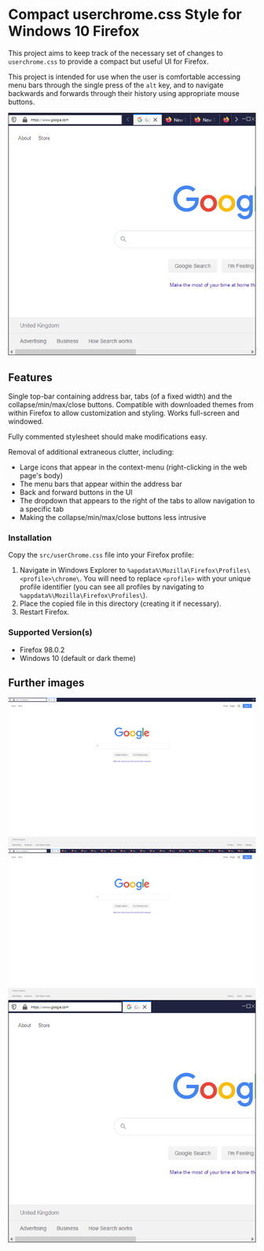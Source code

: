 # Compact userchrome.css Style for Windows 10 Firefox

This project aims to keep track of the necessary set of changes to `userchrome.css` to provide a compact but useful UI for Firefox.

This project is intended for use when the user is comfortable accessing menu bars through the single press of the `alt` key, and to navigate backwards and forwards through their history using appropriate mouse buttons.

![Windowed (many tabs)](images/windowed_many.png)

## Features

Single top-bar containing address bar, tabs (of a fixed width) and the collapse/min/max/close buttons.
Compatible with downloaded themes from within Firefox to allow customization and styling. Works full-screen and windowed.

Fully commented stylesheet should make modifications easy.

Removal of additional extraneous clutter, including:

- Large icons that appear in the context-menu (right-clicking in the web page's body)
- The menu bars that appear within the address bar
- Back and forward buttons in the UI
- The dropdown that appears to the right of the tabs to allow navigation to a specific tab
- Making the collapse/min/max/close buttons less intrusive

### Installation

Copy the `src/userChrome.css` file into your Firefox profile:

1. Navigate in Windows Explorer to `%appdata%\Mozilla\Firefox\Profiles\<profile>\chrome\`. You will need to replace `<profile>` with your unique profile identifier (you can see all profiles by navigating to `%appdata%\Mozilla\Firefox\Profiles\`).
2. Place the copied file in this directory (creating it if necessary).
3. Restart Firefox.

### Supported Version(s)

- Firefox 98.0.2
- Windows 10 (default or dark theme)

## Further images

![Fullscreen (one tab)](images/full_one.png)
![Fullscreen (many tabs)](images/full_many.png)
![Windowed (one tab)](images/windowed_one.png)
